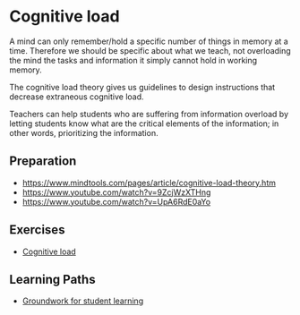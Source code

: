 # Cognitive load

A mind can only remember/hold a specific number of things in memory at a time. Therefore we should be specific about what we teach, not overloading the mind the tasks and information it simply cannot hold in working memory.

The cognitive load theory gives us guidelines to design instructions that decrease extraneous cognitive load.

Teachers can help students who are suffering from information overload by letting students know what are the critical elements of the information; in other words, prioritizing the information. 

## Preparation

- https://www.mindtools.com/pages/article/cognitive-load-theory.htm
- https://www.youtube.com/watch?v=9ZcjWzXTHng
- https://www.youtube.com/watch?v=UpA6RdE0aYo


## Exercises

- [Cognitive load](./../exercises/cognitive-load.md)

## Learning Paths

- [Groundwork for student learning](../learning-paths/groundwork-for-student-learning.md)





